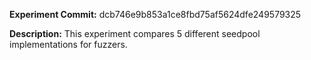 
**Experiment Commit:** dcb746e9b853a1ce8fbd75af5624dfe249579325

**Description:** This experiment compares 5 different seedpool implementations for fuzzers. 